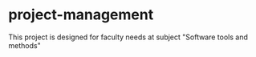project-management
==================

This project is designed for faculty needs at subject "Software tools and methods"
